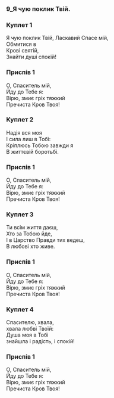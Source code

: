 ### 9_Я чую поклик Твій.
### Куплет 1
Я чую поклик Твій, Ласкавий Спасе мій, <br/>Обмитися в<br/>Крові святій,<br/>Знайти душі спокій!
### Приспів 1
O, Спаситель мій,<br/>Йду до Тебе я:<br/>Вірю, змиє гріх тяжкий <br/>Пречиста Кров Твоя!
### Куплет 2
Надія вся моя<br/>І сила лиш в Тобі:<br/>Кріплюсь Тобою завжди я<br/>В життєвій боротьбі.
### Приспів 1
O, Спаситель мій,<br/>Йду до Тебе я:<br/>Вірю, змиє гріх тяжкий <br/>Пречиста Кров Твоя!
### Куплет 3
Ти всім життя даєш,<br/>Хто за Тобою йде,<br/>І в Царство Правди тих ведеш,<br/>В любові хто живе.
### Приспів 1
O, Спаситель мій,<br/>Йду до Тебе я:<br/>Вірю, змиє гріх тяжкий <br/>Пречиста Кров Твоя!
### Куплет 4
Спасителю, хвала,<br/>хвала любві Твоїй:<br/>Душа моя в Тобі<br/>знайшла і радість, і спокій!
### Приспів 1
O, Спаситель мій,<br/>Йду до Тебе я:<br/>Вірю, змиє гріх тяжкий <br/>Пречиста Кров Твоя!
